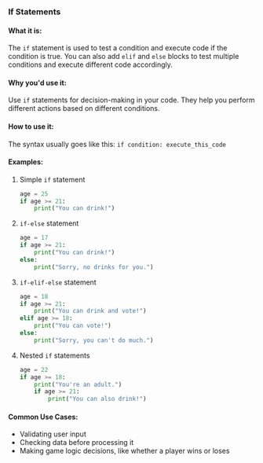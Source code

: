 ### If Statements

#### What it is:
The `if` statement is used to test a condition and execute code if the condition is true. You can also add `elif` and `else` blocks to test multiple conditions and execute different code accordingly.

#### Why you'd use it:
Use `if` statements for decision-making in your code. They help you perform different actions based on different conditions.

#### How to use it:
The syntax usually goes like this: `if condition: execute_this_code`

#### Examples:
1. Simple `if` statement
    ```python
    age = 25
    if age >= 21:
        print("You can drink!")
    ```

2. `if-else` statement
    ```python
    age = 17
    if age >= 21:
        print("You can drink!")
    else:
        print("Sorry, no drinks for you.")
    ```

3. `if-elif-else` statement
    ```python
    age = 18
    if age >= 21:
        print("You can drink and vote!")
    elif age >= 18:
        print("You can vote!")
    else:
        print("Sorry, you can't do much.")
    ```

4. Nested `if` statements
    ```python
    age = 22
    if age >= 18:
        print("You're an adult.")
        if age >= 21:
            print("You can also drink!")
    ```

#### Common Use Cases:
- Validating user input
- Checking data before processing it
- Making game logic decisions, like whether a player wins or loses

